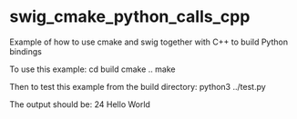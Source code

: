 # swig_cmake_python_calls_cpp
Example of how to use cmake and swig together with C++ to build Python bindings

To use this example:
cd build
cmake ..
make

Then to test this example from the build directory:
python3 ../test.py

The output should be:
24
Hello World
